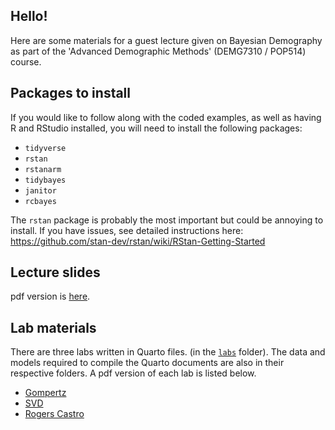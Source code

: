 ## Hello!

Here are some materials for a guest lecture given on Bayesian Demography as part of the 'Advanced Demographic Methods' (DEMG7310 / POP514) course. 

## Packages to install

If you would like to follow along with the coded examples, as well as having R and RStudio installed, you will need to install the following packages:

- `tidyverse`
- `rstan`
- `rstanarm`
- `tidybayes`
- `janitor`
- `rcbayes`

The `rstan` package is probably the most important but could be annoying to install. If you have issues, see detailed instructions here: https://github.com/stan-dev/rstan/wiki/RStan-Getting-Started

## Lecture slides

pdf version is [here](https://github.com/MJAlexander/bayesian-demography-lecture/blob/main/slides/bayes_slides.pdf).

## Lab materials

There are three labs written in Quarto files. (in the [`labs`](https://github.com/MJAlexander/bayesian-demography-lecture/tree/main/labs) folder). The data and models required to compile the Quarto documents are also in their respective folders. A pdf version of each lab is listed below. 

- [Gompertz](https://github.com/MJAlexander/bayesian-demography-lecture/blob/main/labs/gompertz.pdf)
- [SVD](https://github.com/MJAlexander/bayesian-demography-lecture/blob/main/labs/svd.pdf)
- [Rogers Castro](https://github.com/MJAlexander/bayesian-demography-lecture/blob/main/labs/rogers_castro.pdf)
